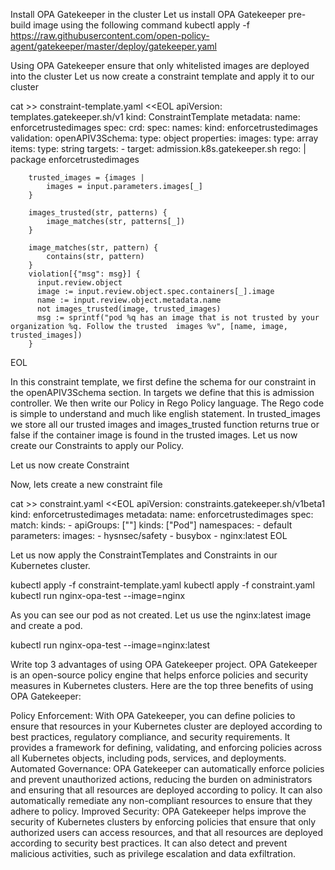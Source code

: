 Install OPA Gatekeeper in the cluster
Let us install OPA Gatekeeper pre-build image using the following command
kubectl apply -f https://raw.githubusercontent.com/open-policy-agent/gatekeeper/master/deploy/gatekeeper.yaml

Using OPA Gatekeeper ensure that only whitelisted images are deployed into the cluster
Let us now create a constraint template and apply it to our cluster


cat >> constraint-template.yaml <<EOL
apiVersion: templates.gatekeeper.sh/v1
kind: ConstraintTemplate
metadata:
  name: enforcetrustedimages
spec:
  crd:
    spec:
      names:
        kind: enforcetrustedimages
      validation:
        openAPIV3Schema:
          type: object
          properties:
            images:
              type: array
              items:
                type: string
  targets:
    - target: admission.k8s.gatekeeper.sh
      rego: |
        package enforcetrustedimages

        trusted_images = {images |
            images = input.parameters.images[_]
        }

        images_trusted(str, patterns) {
            image_matches(str, patterns[_])
        }

        image_matches(str, pattern) {
            contains(str, pattern)
        }
        violation[{"msg": msg}] {
          input.review.object
          image := input.review.object.spec.containers[_].image
          name := input.review.object.metadata.name
          not images_trusted(image, trusted_images)
          msg := sprintf("pod %q has an image that is not trusted by your organization %q. Follow the trusted  images %v", [name, image, trusted_images])
        }
EOL


In this constraint template, we first define the schema for our constraint in the openAPIV3Schema section.
In targets we define that this is admission controller.
We then write our Policy in Rego Policy language. The Rego code is simple to understand and much like english statement.
In trusted_images we store all our trusted images and images_trusted function returns true or false if the container image is found in the trusted images.
Let us now create our Constraints to apply our Policy.

Let us now create Constraint

Now, lets create a new constraint file



cat >> constraint.yaml <<EOL
apiVersion: constraints.gatekeeper.sh/v1beta1
kind: enforcetrustedimages
metadata:
  name: enforcetrustedimages
spec:
  match:
    kinds:
      - apiGroups: [""]
        kinds: ["Pod"]
    namespaces:
      - default
  parameters:
    images:
      - hysnsec/safety
      - busybox
      - nginx:latest
EOL



Let us now apply the ConstraintTemplates and Constraints in our Kubernetes cluster.

kubectl apply -f constraint-template.yaml
kubectl apply -f constraint.yaml
kubectl run nginx-opa-test --image=nginx



As you can see our pod as not created. Let us use the nginx:latest image and create a pod.

kubectl run nginx-opa-test --image=nginx:latest

Write top 3 advantages of using OPA Gatekeeper project.
OPA Gatekeeper is an open-source policy engine that helps enforce policies and security measures in Kubernetes clusters. Here are the top three benefits of using OPA Gatekeeper:

Policy Enforcement: With OPA Gatekeeper, you can define policies to ensure that resources in your Kubernetes cluster are deployed according to best practices, regulatory compliance, and security requirements. It provides a framework for defining, validating, and enforcing policies across all Kubernetes objects, including pods, services, and deployments.
Automated Governance: OPA Gatekeeper can automatically enforce policies and prevent unauthorized actions, reducing the burden on administrators and ensuring that all resources are deployed according to policy. It can also automatically remediate any non-compliant resources to ensure that they adhere to policy.
Improved Security: OPA Gatekeeper helps improve the security of Kubernetes clusters by enforcing policies that ensure that only authorized users can access resources, and that all resources are deployed according to security best practices. It can also detect and prevent malicious activities, such as privilege escalation and data exfiltration.
